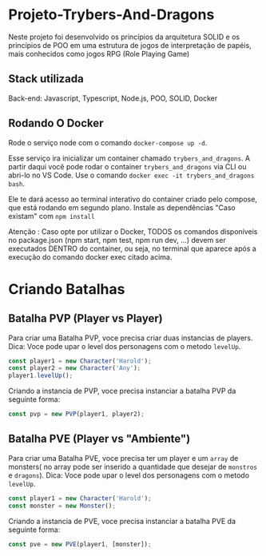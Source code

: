 # Projeto-Trybers-And-Dragons
Neste projeto foi desenvolvido os princípios da arquitetura SOLID e os princípios de POO em uma estrutura de jogos de interpretação de papéis, mais conhecidos como jogos RPG (Role Playing Game)

## Stack utilizada
Back-end: Javascript, Typescript, Node.js, POO, SOLID, Docker

## Rodando O Docker
Rode o serviço node com o comando ```docker-compose up -d```.

Esse serviço ira inicializar um container chamado ```trybers_and_dragons```.
A partir daqui você pode rodar o container ```trybers_and_dragons``` via CLI ou abri-lo no VS Code.
Use o comando ```docker exec -it trybers_and_dragons bash```.

Ele te dará acesso ao terminal interativo do container criado pelo compose, que está rodando em segundo plano.
Instale as dependências "Caso existam" com ```npm install```

Atenção : Caso opte por utilizar o Docker, TODOS os comandos disponíveis no package.json (npm start, npm test, npm run dev, ...) devem ser executados DENTRO do container, ou seja, no terminal que aparece após a execução do comando docker exec citado acima.

# Criando Batalhas
## Batalha PVP (Player vs Player)
Para criar uma Batalha PVP, voce precisa criar duas instancias de players. Dica: Voce pode upar o level dos personagens com o metodo `levelUp`.

```javascript
const player1 = new Character('Harold');
const player2 = new Character('Any');
player1.levelUp();
```
Criando a instancia de PVP, voce precisa instanciar a batalha PVP da seguinte forma:
```javascript
const pvp = new PVP(player1, player2);
```
## Batalha PVE (Player vs "Ambiente")
Para criar uma Batalha PVE, voce precisa ter um player e um `array` de monsters( no array pode ser inserido a quantidade que desejar de `monstros` e `dragons`). Dica: Voce pode upar o level dos personagens com o metodo `levelUp`.

```javascript
const player1 = new Character('Harold');
const monster = new Monster();
```
Criando a instancia de PVE, voce precisa instanciar a batalha PVE da seguinte forma:
```javascript
const pve = new PVE(player1, [monster]);
```
